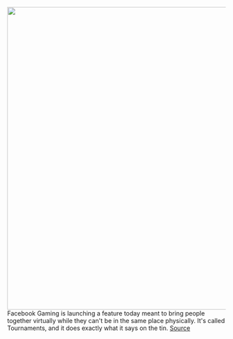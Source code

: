<img src='https://cdn.vox-cdn.com/thumbor/KjmlIbzzNUbbuU-auXRgD63YP1Y=/0x0:2701x2161/1200x800/filters:focal(1340x860:1772x1292)/cdn.vox-cdn.com/uploads/chorus_image/image/66616014/FB_Gaming_Tournaments_Brackets.0.jpg' width='700px' /><br/>
Facebook Gaming is launching a feature today meant to bring people together virtually while they can't be in the same place physically. It's called Tournaments, and it does exactly what it says on the tin.
<a href='https://www.theverge.com/2020/4/7/21211898/facebook-gaming-tournaments-early-access-brackets'> Source <a/>